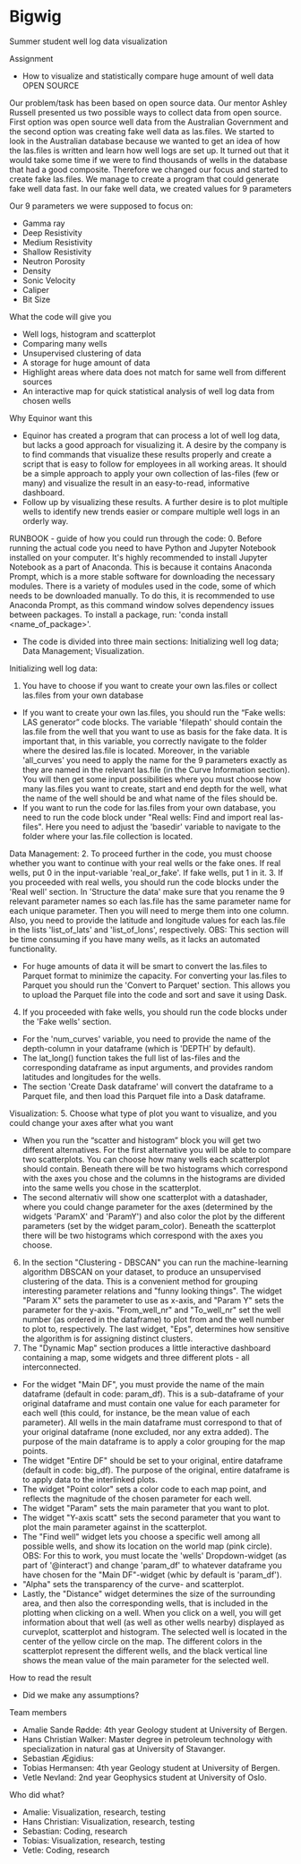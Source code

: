 # Bigwig
Summer student well log data visualization

Assignment
- How to visualize and statistically compare huge amount of well data OPEN SOURCE

Our problem/task has been based on open source data. Our mentor Ashley Russell presented us two possible ways to collect data from open source. First option was open source well data from the Australian Government and the second option was creating fake well data as las.files. We started to look in the Australian database because we wanted to get an idea of how the las.files is written and learn how well logs are set up. It turned out that it would take some time if we were to find thousands of wells in the database that had a good composite. Therefore we changed our focus and started to create fake las.files. We manage to create a program that could generate fake well data fast. In our fake well data, we created values for 9 parameters

Our 9 parameters we were supposed to focus on:
- Gamma ray
- Deep Resistivity
- Medium Resistivity
- Shallow Resistivity
- Neutron Porosity
- Density
- Sonic Velocity
- Caliper
- Bit Size

What the code will give you
- Well logs, histogram and scatterplot
- Comparing many wells
- Unsupervised clustering of data
- A storage for huge amount of data
- Highlight areas where data does not match for same well from different sources
- An interactive map for quick statistical analysis of well log data from chosen wells

Why Equinor want this
- Equinor has created a program that can process a lot of well log data, but lacks a good approach for visualizing it. A desire by the company is to find commands that visualize these results properly and create a script that is easy to follow for employees in all working areas. It should be a simple approach to apply your own collection of las-files (few or many) and visualize the result in an easy-to-read, informative dashboard.
- Follow up by visualizing these results. A further desire is to plot multiple wells to identify new trends easier or compare multiple well logs in an orderly way.  
 
RUNBOOK - guide of how you could run through the code:
0. Before running the actual code you need to have Python and Jupyter Notebook installed on your computer. It's highly recommended to install Jupyter Notebook as a part of Anaconda. This is because it contains Anaconda Prompt, which is a more stable software for downloading the necessary modules.
There is a variety of modules used in the code, some of which needs to be downloaded manually. To do this, it is recommended to use Anaconda Prompt, as this command window solves dependency issues between packages. To install a package, run: 'conda install <name_of_package>'.
- The code is divided into three main sections: Initializing well log data; Data Management; Visualization.

Initializing well log data:
1. You have to choose if you want to create your own las.files or collect las.files from your own database
  - If you want to create your own las.files, you should run the “Fake wells: LAS generator” code blocks. The variable 'filepath' should contain the las.file from the well that you want to use as basis for the fake data. It is important that, in this variable, you correctly navigate to the folder where the desired las.file is located. Moreover, in the variable 'all_curves' you need to apply the name for the 9 parameters exactly as they are named in the relevant las.file (in the Curve Information section).
    You will then get some input possibilities where you must choose how many las.files you want to create, start and end depth for the well, what the name of the well should     be and what name of the files should be. 
  - If you want to run the code for las.files from your own database, you need to run the code block under "Real wells: Find and import real las-files". Here you need to adjust the 'basedir' variable to navigate to the folder where your las.file collection is located. 

Data Management:
2. To proceed further in the code, you must choose whether you want to continue with your real wells or the fake ones. If real wells, put 0 in the input-variable 'real_or_fake'. If fake wells, put 1 in it.
3. If you proceeded with real wells, you should run the code blocks under the 'Real well' section. In 'Structure the data' make sure that you rename the 9 relevant parameter names so each las.file has the same parameter name for each unique parameter. Then you will need to merge them into one column. Also, you need to provide the latitude and longitude values for each las.file in the lists 'list_of_lats' and 'list_of_lons', respectively. OBS: This section will be time consuming if you have many wells, as it lacks an automated functionality.
- For huge amounts of data it will be smart to convert the las.files to Parquet format to minimize the capacity. For converting your las.files to Parquet you should run the 'Convert to Parquet' section. This allows you to upload the Parquet file into the code and sort and save it using Dask.
4. If you proceeded with fake wells, you should run the code blocks under the 'Fake wells' section. 
- For the 'num_curves' variable, you need to provide the name of the depth-column in your dataframe (which is 'DEPTH' by default). 
- The lat_long() function takes the full list of las-files and the corresponding dataframe as input arguments, and provides random latitudes and longitudes for the wells.
- The section 'Create Dask dataframe' will convert the dataframe to a Parquet file, and then load this Parquet file into a Dask dataframe.

Visualization:
5. Choose what type of plot you want to visualize, and you could change your axes after what you want
  - When you run the “scatter and histogram” block you will get two different alternatives. For the first alternative you will be able to compare two scatterplots. You can choose how many wells each scatterplot should contain. Beneath there will be two histograms which correspond with the axes you chose and the columns in the histograms are divided into the same wells you chose in the scatterplot.
  - The second alternativ will show one scatterplot with a datashader, where you could change parameter for the axes (determined by the widgets 'ParamX' and 'ParamY') and also color the plot by the different parameters (set by the widget param_color). Beneath the scatterplot there will be two histograms which correspond with the axes you choose. 
6. In the section "Clustering - DBSCAN" you can run the machine-learning algorithm DBSCAN on your dataset, to produce an unsupervised clustering of the data. This is a convenient method for grouping interesting parameter relations and "funny looking things". The widget "Param X" sets the parameter to use as x-axis, and "Param Y" sets the parameter for the y-axis. "From_well_nr" and "To_well_nr" set the well number (as ordered in the dataframe) to plot from and the well number to plot to, respectively. The last widget, "Eps", determines how sensitive the algorithm is for assigning distinct clusters.
7. The "Dynamic Map" section produces a little interactive dashboard containing a map, some widgets and three different plots - all interconnected. 
  - For the widget "Main DF", you must provide the name of the main dataframe (default in code: param_df). This is a sub-dataframe of your original dataframe and must contain one value for each parameter for each well (this could, for instance, be the mean value of each parameter). All wells in the main dataframe must correspond to that of your original dataframe (none excluded, nor any extra added). The purpose of the main dataframe is to apply a color grouping for the map points.
  - The widget "Entire DF" should be set to your original, entire dataframe (default in code: big_df). The purpose of the original, entire dataframe is to apply data to the interlinked plots. 
  - The widget "Point color" sets a color code to each map point, and reflects the magnitude of the chosen parameter for each well. 
  - The widget "Param" sets the main parameter that you want to plot. 
  - The widget "Y-axis scatt" sets the second parameter that you want to plot the main parameter against in the scatterplot.
  - The "Find well" widget lets you choose a specific well among all possible wells, and show its location on the world map (pink circle). OBS: For this to work, you must locate the 'wells' Dropdown-widget (as part of '@interact') and change 'param_df' to whatever dataframe you have chosen for the "Main DF"-widget (whic by default is 'param_df').
  - "Alpha" sets the transparency of the curve- and scatterplot. 
  - Lastly, the "Distance" widget determines the size of the surrounding area, and then also the corresponding wells, that is included in the plotting when clicking on a well. When you click on a well, you will get information about that well (as well as other wells nearby) displayed as curveplot, scatterplot and histogram. The selected well is located in the center of the yellow circle on the map. The different colors in the scatterplot represent the different wells, and the black vertical line shows the mean value of the main parameter for the selected well. 

How to read the result
 - Did we make any assumptions?

Team members
- Amalie Sande Rødde: 4th year Geology student at University of Bergen. 
- Hans Christian Walker: Master degree in petroleum technology with specialization in natural gas at University of Stavanger. 
- Sebastian Ægidius:
- Tobias Hermansen: 4th year Geology student at University of Bergen. 
- Vetle Nevland: 2nd year Geophysics student at University of Oslo. 

Who did what?
- Amalie: Visualization, research, testing
- Hans Christian: Visualization, research, testing
- Sebastian: Coding, research
- Tobias: Visualization, research, testing
- Vetle: Coding, research
